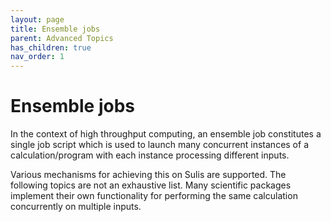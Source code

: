 ```yaml
---
layout: page
title: Ensemble jobs
parent: Advanced Topics
has_children: true
nav_order: 1
---
```


# Ensemble jobs

In the context of high throughput computing, an ensemble job constitutes a single job script which is used to launch many concurrent instances of a calculation/program with each instance processing different inputs. 

Various mechanisms for achieving this on Sulis are supported. The following topics are not an exhaustive list. Many scientific packages implement their own functionality for performing the same calculation concurrently on multiple inputs. 